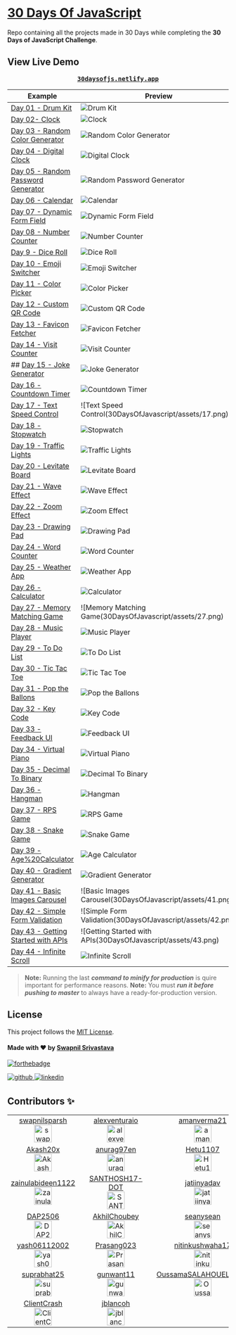 # [30 Days Of JavaScript](30daysofjs.netlify.app)
Repo containing all the projects made in 30 Days while completing the <b>30 Days of JavaScript Challenge</b>.
## View Live Demo
<pre><center><a href="https://30daysofjs.netlify.app/"><b>30daysofjs.netlify.app</b></a></center></pre>

| Example  | Preview |
|---|---|
| [Day 01 - Drum Kit](https://30daysofjs.netlify.app/01%20-%20Drum%20Kit/) |![Drum Kit](30DaysOfJavascript/assets/01.png)|
| [Day 02- Clock](https://30daysofjs.netlify.app/02%20-%20clock/)|![Clock](30DaysOfJavascript/assets/02.png)|
| [Day 03 - Random Color Generator](https://30daysofjs.netlify.app/03%20-%20Random%20Color%20Generator/)|![Random Color Generator](30DaysOfJavascript/assets/03.png)|
| [Day 04 - Digital Clock](https://30daysofjs.netlify.app/04%20-%20Digital%20Clock/)| ![Digital Clock](30DaysOfJavascript/assets/04.png)|
|  [Day 05 - Random Password Generator](https://30daysofjs.netlify.app/05%20-%20Random%20Password%20Generator/)| ![Random Password Generator](30DaysOfJavascript/assets/05.png)|
| [Day 06 - Calendar](https://30daysofjs.netlify.app/06%20-%20Calendar/)|![Calendar](30DaysOfJavascript/assets/06.png) |
| [Day 07 - Dynamic Form Field](https://30daysofjs.netlify.app/07%20-%20Dynamic%20Form%20Field/index.html)| ![Dynamic Form Field](30DaysOfJavascript/assets/07.png)|
| [Day 08 - Number Counter](https://30daysofjs.netlify.app/08%20-%20Number%20Counter/index.html)| ![Number Counter](30DaysOfJavascript/assets/08.png)|
| [Day 9 - Dice Roll](https://30daysofjs.netlify.app/09%20-%20Dice%20Roll/index.html)| ![Dice Roll](30DaysOfJavascript/assets/09.png)|
| [Day 10 - Emoji Switcher](https://30daysofjs.netlify.app/10%20-%20Emoji%20Switcher%20like%20Discord/index.html)| ![Emoji Switcher](30DaysOfJavascript/assets/10.png)|
| [Day 11 - Color Picker](https://30daysofjs.netlify.app/11%20-%20Color%20Picker/index.html)| ![Color Picker](30DaysOfJavascript/assets/11.png)|
| [Day 12 - Custom QR Code](https://30daysofjs.netlify.app/12%20-%20Custom%20QR%20Code/index.html)| ![Custom QR Code](30DaysOfJavascript/assets/12.png)|
| [Day 13 - Favicon Fetcher](https://30daysofjs.netlify.app/13%20-%20Favicon%20Fetcher/index.html)| ![Favicon Fetcher](30DaysOfJavascript/assets/13.png)|
| [Day 14 - Visit Counter](https://30daysofjs.netlify.app/14%20-%20Visit%20Counter/index.html)| ![Visit Counter](30DaysOfJavascript/assets/14.png)|
| ## [Day 15 - Joke Generator](https://30daysofjs.netlify.app/15%20-%20Joke%20Generator/index.html)| ![Joke Generator](30DaysOfJavascript/assets/15.png)|
| [Day 16 - Countdown Timer](https://30daysofjs.netlify.app/16%20-%20Countdown%20Timer/index.html)| ![Countdown Timer](30DaysOfJavascript/assets/16.png)|
| [Day 17 - Text Speed Control](https://30daysofjs.netlify.app/17%20-%20Text%20Speed%20Control/index.html)| ![Text Speed Control(30DaysOfJavascript/assets/17.png)|
| [Day 18 - Stopwatch](https://30daysofjs.netlify.app/18%20-%20Stopwatch/index.html)| ![Stopwatch](30DaysOfJavascript/assets/18.png)|
| [Day 19 - Traffic Lights](https://30daysofjs.netlify.app/19%20-%20raffic%20Lights/index.html)| ![Traffic Lights](30DaysOfJavascript/assets/19.png)|
| [Day 20 - Levitate Board](https://30daysofjs.netlify.app/20%20-%20Levitate%20Board/index.html)| ![Levitate Board](30DaysOfJavascript/assets/20.png)|
| [Day 21 - Wave Effect](https://30daysofjs.netlify.app/21%20-%20Wave%20Effect/index.html)| ![Wave Effect](30DaysOfJavascript/assets/21.png)|
| [Day 22 - Zoom Effect](https://30daysofjs.netlify.app/22%20-%20Zoom%20Effect/index.html)| ![Zoom Effect](30DaysOfJavascript/assets/22.png)|
| [Day 23 - Drawing Pad](https://30daysofjs.netlify.app/23%20-%20Drawing%20Pad/index.html)| ![Drawing Pad](30DaysOfJavascript/assets/23.png)|
| [Day 24 - Word Counter](https://30daysofjs.netlify.app/24%20-%20Word%20Counter/index.html)| ![Word Counter](30DaysOfJavascript/assets/24.png)|
| [Day 25 - Weather App](https://30daysofjs.netlify.app/25%20-%20Weather%20App/index.html)| ![Weather App](30DaysOfJavascript/assets/25.png)|
| [Day 26 - Calculator](https://30daysofjs.netlify.app/26%20-%20Calculator/index.html)| ![Calculator](30DaysOfJavascript/assets/26.png)|
| [Day 27 - Memory Matching Game](https://30daysofjs.netlify.app/27%20-%20Memory%20Matching%20Game/index.html)| ![Memory Matching Game(30DaysOfJavascript/assets/27.png)|
| [Day 28 - Music Player](https://30daysofjs.netlify.app/28%20-%20Music%20Player/index.html)| ![Music Player](30DaysOfJavascript/assets/28.png)|
| [Day 29 - To Do List](https://30daysofjs.netlify.app/29%20-%20To%20Do%20List/index.html)| ![To Do List](30DaysOfJavascript/assets/29.png)|
| [Day 30 - Tic Tac Toe](https://30daysofjs.netlify.app/30%20-%20Tic%20Tac%20Toe/index.html)| ![Tic Tac Toe](30DaysOfJavascript/assets/30.png)|
| [Day 31 - Pop the Ballons](https://30daysofjs.netlify.app/31%20-%20Pop%20the%20Balloons/index.html)| ![Pop the Ballons](30DaysOfJavascript/assets/31.png)|
| [Day 32 - Key Code](https://30daysofjs.netlify.app/32%20-%20Key%20Code/index.html)| ![Key Code](30DaysOfJavascript/assets/32.png)|
| [Day 33 - Feedback UI](https://30daysofjs.netlify.app/33%20-%20Feedback%20UI/index.html)| ![Feedback UI](30DaysOfJavascript/assets/33.png)|
| [Day 34 - Virtual Piano](https://30daysofjs.netlify.app/34%20-%20Virtual%20Piano/index.html)| ![Virtual Piano](30DaysOfJavascript/assets/34.png)|
| [Day 35 - Decimal To Binary](https://30daysofjs.netlify.app/35%20-%20Decimal%20To_Binary/index.html)| ![Decimal To Binary](30DaysOfJavascript/assets/35.png)|
| [Day 36 - Hangman](https://30daysofjs.netlify.app/36%20-%20Hangman/index.html)| ![Hangman](30DaysOfJavascript/assets/36.png)|
| [Day 37 - RPS Game](https://30daysofjs.netlify.app/37%20-%20RPS%20Game/index.html)| ![RPS Game](30DaysOfJavascript/assets/37.png)|
| [Day 38 - Snake Game](https://30daysofjs.netlify.app/38%20-%20Snake%20Game/index.html)| ![Snake Game](30DaysOfJavascript/assets/38.png)|
| [Day 39 - Age%20Calculator](https://30daysofjs.netlify.app/39%20-%20Age%20Calculator/index.html)| ![Age Calculator](30DaysOfJavascript/assets/39.png)|
| [Day 40 - Gradient Generator](https://30daysofjs.netlify.app/40%20-%20Gradient%20Generator/index.html)| ![Gradient Generator](30DaysOfJavascript/assets/40.png)|
| [Day 41 - Basic Images Carousel](https://30daysofjs.netlify.app/41%20-%20Basic%20Carousel/index.html)| ![Basic Images Carousel(30DaysOfJavascript/assets/41.png)|
| [Day 42 - Simple Form Validation](https://30daysofjs.netlify.app/42%20-%20Simple%20Form%20Validation/index.html)| ![Simple Form Validation(30DaysOfJavascript/assets/42.png)|
| [Day 43 - Getting Started with APIs](https://30daysofjs.netlify.app/43%20-%20Getting%20Started%20with%20APIs/index.html)| ![Getting Started with APIs(30DaysOfJavascript/assets/43.png)|
| [Day 44 - Infinite Scroll](https://30daysofjs.netlify.app/44%20-%20Infinite%20Scroll/index.html)| ![Infinite Scroll](30DaysOfJavascript/assets/44.png)|

> **Note:** Running the last ***command to minify for production*** is quire important for performance reasons.
> **Note:** You must ***run it before pushing to master*** to always have a ready-for-production version.
## License
This project follows the [MIT License](/LICENSE).

#### Made with ♥ by <a href="https://swapnilsparsh.github.io/">Swapnil Srivastava</a>
[![forthebadge](https://forthebadge.com/images/badges/built-with-love.svg)](https://swapnilsparsh.github.io/)

<a href="https://github.com/swapnilsparsh" target="_blank">
<img src=https://img.shields.io/badge/github-%2324292e.svg?&style=for-the-badge&logo=github&logoColor=white alt=github style="margin-bottom: 5px;" />
</a>
<a href="https://www.linkedin.com/in/swapnil-srivastava-sparsh/" target="_blank">
<img src=https://img.shields.io/badge/linkedin-%231E77B5.svg?&style=for-the-badge&logo=linkedin&logoColor=white alt=linkedin style="margin-bottom: 5px;" />
</a>

## Contributors ✨
<!-- ALL-CONTRIBUTORS-LIST:START -->

<table>
  <tr>
    <td align="center">
      <a href="https://github.com/swapnilsparsh">
        <label>swapnilsparsh</label>
        <br />
        <img src="https://avatars.githubusercontent.com/u/69387608?s=60&v=4" alt=swapnilsparsh 
        width="40px; style="margin-bottom: 5px;/>
      </a>
    <td>
    <td align="center">
      <a href="https://github.com/alexventuraio">
        <label>alexventuraio</label>
        <br />
        <img src="https://avatars.githubusercontent.com/u/13169164?s=60&v=4" alt=alexventuraio 
        width="40px; style="margin-bottom: 5px;/>
      </a>
    <td>
    <td align="center">
      <a href="https://github.com/amanverma21">
        <label>amanverma21</label>
        <br />
        <img src="https://avatars.githubusercontent.com/u/47691773?s=60&v=4" alt=amanverma21 
        width="40px; style="margin-bottom: 5px;/>
      </a>
    <td>
    <td align="center">
      <a href="https://github.com/zaidm124">
        <label>zaidm124</label>
        <br />
        <img src="https://avatars.githubusercontent.com/u/78914793?s=60&v=4" alt=zaidm124 
        width="40px; style="margin-bottom: 5px;/>
      </a>
    <td>
  </tr>
  <tr>
    <td align="center">
      <a href="https://github.com/Akash20x">
        <label>Akash20x</label>
        <br />
        <img src="https://avatars.githubusercontent.com/u/46225357?s=60&v=4" alt=Akash20x 
        width="40px; style="margin-bottom: 5px;/>
      </a>
    <td>
    <td align="center">
      <a href="https://github.com/anurag97en">
        <label>anurag97en</label>
        <br />
        <img src="https://avatars.githubusercontent.com/u/26683414?s=60&v=4" alt=anurag97en 
        width="40px; style="margin-bottom: 5px;/>
      </a>
    <td>
    <td align="center">
      <a href="https://github.com/Hetu1107">
        <label>Hetu1107</label>
        <br />
        <img src="https://avatars.githubusercontent.com/u/81302882?s=60&v=4" alt=Hetu1107 
        width="40px; style="margin-bottom: 5px;/>
      </a>
    <td>
    <td align="center">
      <a href="https://github.com/SK02K1" >
        <label>SK02K1</label>
        <br />
        <img src="https://avatars.githubusercontent.com/u/55895224?s=60&v=4" alt=SK02K1 
        width="40px; style="margin-bottom: 5px;/>
      </a>
    <td>
  </tr>
  <tr>
    <td align="center">
      <a href="https://github.com/zainulabideen1122">
        <label>zainulabideen1122</label>
        <br />
        <img src="https://avatars.githubusercontent.com/u/59528492?s=60&v=4" alt=zainulabideen1122 
        width="40px; style="margin-bottom: 5px;/>
      </a>
    <td>
    <td align="center">
      <a href="https://github.com/SANTHOSH17-DOT">
        <label>SANTHOSH17-DOT</label>
        <br />
        <img src="https://avatars.githubusercontent.com/u/74037707?s=60&v=4" alt=SANTHOSH17-DOT 
        width="40px; style="margin-bottom: 5px;/>
      </a>
    <td>
    <td align="center">
      <a href="https://github.com/jatiinyadav">
        <label>jatiinyadav</label>
        <br />
        <img src="https://avatars.githubusercontent.com/u/73248007?s=60&v=4" alt=jatiinyadav 
        width="40px; style="margin-bottom: 5px;/>
      </a>
    <td>
    <td align="center">
      <a href="https://github.com/ahamed">
        <label>ahamed</label>
        <br />
        <img src="https://avatars.githubusercontent.com/u/5783354?s=60&v=4" alt=ahamed 
        width="40px; style="margin-bottom: 5px;/>
      </a>
    <td>
  </tr>
  <tr>
    <td align="center">
      <a href="https://github.com/DAP2506" >
        <label>DAP2506</label>
        <br />
        <img src="https://avatars.githubusercontent.com/u/81152370?s=60&v=4" alt=DAP2506 
        width="40px; style="margin-bottom: 5px;/>
      </a>
    <td>
    <td align="center">
      <a href="https://github.com/AkhilChoubey" >
        <label>AkhilChoubey</label>
        <br />
        <img src="https://avatars.githubusercontent.com/u/62749779?s=60&v=4" alt=AkhilChoubey 
        width="40px; style="margin-bottom: 5px;/>
      </a>
    <td>
    <td align="center">
      <a href="https://github.com/seanysean" >
        <label>seanysean</label>
        <br />
        <img src="https://avatars.githubusercontent.com/u/24863887?s=60&v=4" alt=seanysean 
        width="40px; style="margin-bottom: 5px;/>
      </a>
    <td>
    <td align="center">
      <a href="https://github.com/Ambikesh88" >
        <label>Ambikesh88</label>
        <br />
        <img src="https://avatars.githubusercontent.com/u/77687635?s=60&v=4" alt=Ambikesh88 
        width="40px; style="margin-bottom: 5px;/>
      </a>
    <td>
  </tr>
  <tr>
    <td align="center">
      <a href="https://github.com/yash06112002" >
        <label>yash06112002</label>
        <br />
        <img src="https://avatars.githubusercontent.com/u/82724814?s=60&v=4" alt=yash06112002 
        width="40px; style="margin-bottom: 5px;/>
      </a>
    <td>
    <td align="center">
      <a href="https://github.com/Prasang023" >
        <label>Prasang023</label>
        <br />
        <img src="https://avatars.githubusercontent.com/u/76046510?s=60&v=4" alt=Prasang023 
        width="40px; style="margin-bottom: 5px;/>
      </a>
    <td>
    <td align="center">
      <a href="https://github.com/nitinkushwaha17" >
        <label>nitinkushwaha17</label>
        <br />
        <img src="https://avatars.githubusercontent.com/u/79357960?s=60&v=4" alt=nitinkushwaha17 
        width="40px; style="margin-bottom: 5px;/>
      </a>
    <td>
    <td align="center">
      <a href="https://github.com/amanzrx4" >
        <label>amanzrx4</label>
        <br />
        <img src="https://avatars.githubusercontent.com/u/78354463?s=60&v=4" alt=amanzrx4 
        width="40px; style="margin-bottom: 5px;/>
      </a>
    <td>
  </tr>
  <tr>
    <td align="center">
      <a href="https://github.com/suprabhat25" >
        <label>suprabhat25</label>
        <br />
        <img src="https://avatars.githubusercontent.com/u/47072868?s=60&v=4" alt=suprabhat25 
        width="40px; style="margin-bottom: 5px;/>
      </a>
    <td>
    <td align="center">
      <a href="https://github.com/gunwant11" >
        <label>gunwant11</label>
        <br />
        <img src="https://avatars.githubusercontent.com/u/72063762?s=60&v=4" alt=gunwant11 
        width="40px; style="margin-bottom: 5px;/>
      </a>
    <td>
    <td align="center">
      <a href="https://github.com/OussamaSALAHOUELHADJ" >
        <label>OussamaSALAHOUELHADJ</label>
        <br />
        <img src="https://avatars.githubusercontent.com/u/55297866?s=60&v=4" alt=OussamaSALAHOUELHADJ 
        width="40px; style="margin-bottom: 5px;/>
      </a>
    <td>
    <td align="center">
      <a href="https://github.com/ShivangiRai1310" >
        <label>ShivangiRai1310</label>
        <br />
        <img src="https://avatars.githubusercontent.com/u/57129598?s=60&v=4" alt=ShivangiRai1310 
        width="40px; style="margin-bottom: 5px;/>
      </a>
    <td>
  </tr>
  <tr>
    <td align="center">
      <a href="https://github.com/ClientCrash" >
        <label>ClientCrash</label>
        <br />
        <img src="https://avatars.githubusercontent.com/u/40364569?s=60&v=4" alt=ClientCrash 
        width="40px; style="margin-bottom: 5px;/>
      </a>
    <td>
    <td align="center">
      <a href="https://github.com/jblancoh" >
        <label>jblancoh</label>
        <br />
        <img src="https://avatars.githubusercontent.com/u/8377098?v=4" alt=jblancoh 
        width="40px; style="margin-bottom: 5px;/>
      </a>
    <td>
  </tr>
</tab>

<!-- ALL-CONTRIBUTORS-LIST:END -->

